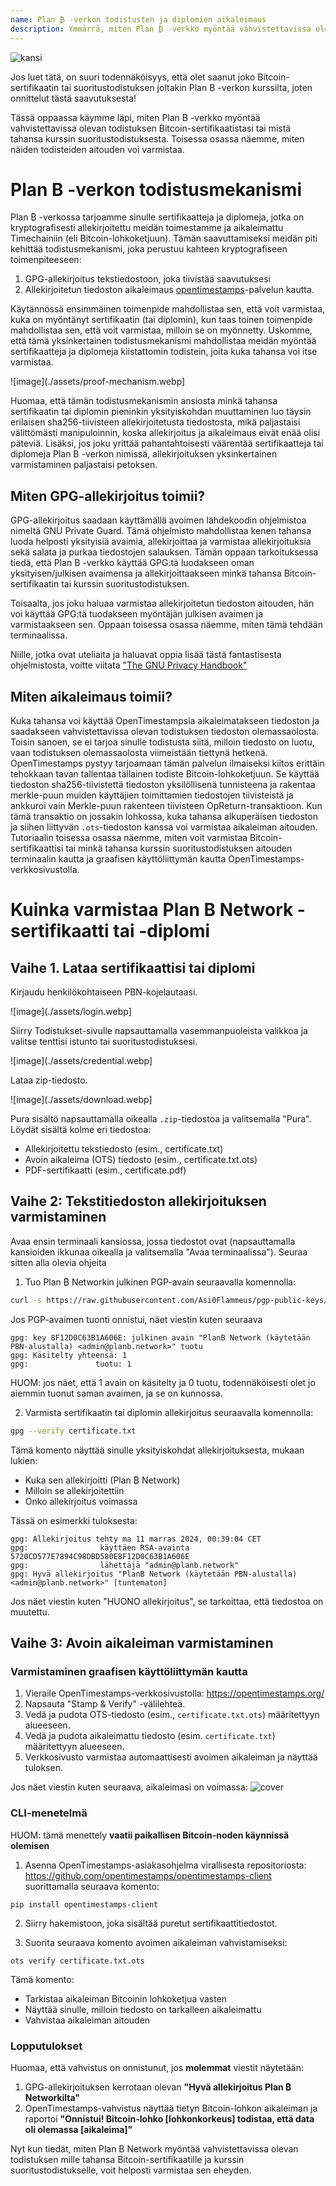 ```yaml
---
name: Plan ₿ -verkon todistusten ja diplomien aikaleimaus
description: Ymmärrä, miten Plan ₿ -verkko myöntää vahvistettavissa olevan todistuksen sertifikaateillesi ja diplomeillesi
---
```


![kansi](assets/cover.webp)

Jos luet tätä, on suuri todennäköisyys, että olet saanut joko Bitcoin-sertifikaatin tai suoritustodistuksen joltakin Plan B -verkon kurssilta, joten onnittelut tästä saavutuksesta!

Tässä oppaassa käymme läpi, miten Plan B -verkko myöntää vahvistettavissa olevan todistuksen Bitcoin-sertifikaatistasi tai mistä tahansa kurssin suoritustodistuksesta. Toisessa osassa näemme, miten näiden todisteiden aitouden voi varmistaa.

# Plan B -verkon todistusmekanismi

Plan ₿ -verkossa tarjoamme sinulle sertifikaatteja ja diplomeja, jotka on kryptografisesti allekirjoitettu meidän toimestamme ja aikaleimattu Timechainiin (eli Bitcoin-lohkoketjuun). Tämän saavuttamiseksi meidän piti kehittää todistusmekanismi, joka perustuu kahteen kryptografiseen toimenpiteeseen:

1. GPG-allekirjoitus tekstiedostoon, joka tiivistää saavutuksesi
2. Allekirjoitetun tiedoston aikaleimaus [opentimestamps](https://opentimestamps.org/)-palvelun kautta.

Käytännössä ensimmäinen toimenpide mahdollistaa sen, että voit varmistaa, kuka on myöntänyt sertifikaatin (tai diplomin), kun taas toinen toimenpide mahdollistaa sen, että voit varmistaa, milloin se on myönnetty.
Uskomme, että tämä yksinkertainen todistusmekanismi mahdollistaa meidän myöntää sertifikaatteja ja diplomeja kiistattomin todistein, joita kuka tahansa voi itse varmistaa.

![image](./assets/proof-mechanism.webp]

Huomaa, että tämän todistusmekanismin ansiosta minkä tahansa sertifikaatin tai diplomin pieninkin yksityiskohdan muuttaminen luo täysin erilaisen sha256-tiivisteen allekirjoitetusta tiedostosta, mikä paljastaisi välittömästi manipuloinnin, koska allekirjoitus ja aikaleimaus eivät enää olisi päteviä. Lisäksi, jos joku yrittää pahantahtoisesti väärentää sertifikaatteja tai diplomeja Plan B -verkon nimissä, allekirjoituksen yksinkertainen varmistaminen paljastaisi petoksen.

## Miten GPG-allekirjoitus toimii?

GPG-allekirjoitus saadaan käyttämällä avoimen lähdekoodin ohjelmistoa nimeltä GNU Private Guard. Tämä ohjelmisto mahdollistaa kenen tahansa luoda helposti yksityisiä avaimia, allekirjoittaa ja varmistaa allekirjoituksia sekä salata ja purkaa tiedostojen salauksen. Tämän oppaan tarkoituksessa tiedä, että Plan B -verkko käyttää GPG:tä luodakseen oman yksityisen/julkisen avaimensa ja allekirjoittaakseen minkä tahansa Bitcoin-sertifikaatin tai kurssin suoritustodistuksen.

Toisaalta, jos joku haluaa varmistaa allekirjoitetun tiedoston aitouden, hän voi käyttää GPG:tä tuodakseen myöntäjän julkisen avaimen ja varmistaakseen sen. Oppaan toisessa osassa näemme, miten tämä tehdään terminaalissa.

Niille, jotka ovat uteliaita ja haluavat oppia lisää tästä fantastisesta ohjelmistosta, voitte viitata ["The GNU Privacy Handbook"](https://www.gnupg.org/gph/en/manual/x135.html)

## Miten aikaleimaus toimii?

Kuka tahansa voi käyttää OpenTimestampsia aikaleimatakseen tiedoston ja saadakseen vahvistettavissa olevan todistuksen tiedoston olemassaolosta. Toisin sanoen, se ei tarjoa sinulle todistusta siitä, milloin tiedosto on luotu, vaan todistuksen olemassaolosta viimeistään tiettynä hetkenä.
OpenTimestamps pystyy tarjoamaan tämän palvelun ilmaiseksi kiitos erittäin tehokkaan tavan tallentaa tällainen todiste Bitcoin-lohkoketjuun. Se käyttää tiedoston sha256-tiivistettä tiedoston yksilöllisenä tunnisteena ja rakentaa merkle-puun muiden käyttäjien toimittamien tiedostojen tiivisteistä ja ankkuroi vain Merkle-puun rakenteen tiivisteen OpReturn-transaktioon.
Kun tämä transaktio on jossakin lohkossa, kuka tahansa alkuperäisen tiedoston ja siihen liittyvän `.ots`-tiedoston kanssa voi varmistaa aikaleiman aitouden. Tutoriaalin toisessa osassa näemme, miten voit varmistaa Bitcoin-sertifikaattisi tai minkä tahansa kurssin suoritustodistuksen aitouden terminaalin kautta ja graafisen käyttöliittymän kautta OpenTimestamps-verkkosivustolla.
# Kuinka varmistaa Plan B Network -sertifikaatti tai -diplomi

## Vaihe 1. Lataa sertifikaattisi tai diplomi

Kirjaudu henkilökohtaiseen PBN-kojelautaasi.

![image](./assets/login.webp]

Siirry Todistukset-sivulle napsauttamalla vasemmanpuoleista valikkoa ja valitse tenttisi istunto tai suoritustodistuksesi.

![image](./assets/credential.webp]

Lataa zip-tiedosto.

![image](./assets/download.webp]

Pura sisältö napsauttamalla oikealla `.zip`-tiedostoa ja valitsemalla "Pura". Löydät sisältä kolme eri tiedostoa:

- Allekirjoitettu tekstiedosto (esim., certificate.txt)
- Avoin aikaleima (OTS) tiedosto (esim., certificate.txt.ots)
- PDF-sertifikaatti (esim., certificate.pdf)

## Vaihe 2: Tekstitiedoston allekirjoituksen varmistaminen

Avaa ensin terminaali kansiossa, jossa tiedostot ovat (napsauttamalla kansioiden ikkunaa oikealla ja valitsemalla "Avaa terminaalissa"). Seuraa sitten alla olevia ohjeita

1. Tuo Plan ₿ Networkin julkinen PGP-avain seuraavalla komennolla:

```bash
curl -s https://raw.githubusercontent.com/Asi0Flammeus/pgp-public-keys/master/planb-network-pk.asc | gpg --import
```

Jos PGP-avaimen tuonti onnistui, näet viestin kuten seuraava

```
gpg: key 8F12D0C63B1A606E: julkinen avain "PlanB Network (käytetään PBN-alustalla) <admin@planb.network>" tuotu
gpg: Käsitelty yhteensä: 1
gpg:               tuotu: 1
```

HUOM: jos näet, että 1 avain on käsitelty ja 0 tuotu, todennäköisesti olet jo aiemmin tuonut saman avaimen, ja se on kunnossa.

2. Varmista sertifikaatin tai diplomin allekirjoitus seuraavalla komennolla:

```bash
gpg --verify certificate.txt
```

Tämä komento näyttää sinulle yksityiskohdat allekirjoituksesta, mukaan lukien:

- Kuka sen allekirjoitti (Plan ₿ Network)
- Milloin se allekirjoitettiin
- Onko allekirjoitus voimassa

Tässä on esimerkki tuloksesta:

```
gpg: Allekirjoitus tehty ma 11 marras 2024, 00:39:04 CET
gpg:                käyttäen RSA-avainta 5720CD577E7894C98DBD580E8F12D0C63B1A606E
gpg:                lähettäjä "admin@planb.network"
gpg: Hyvä allekirjoitus "PlanB Network (käytetään PBN-alustalla) <admin@planb.network>" [tuntematon]
```

Jos näet viestin kuten "HUONO allekirjoitus", se tarkoittaa, että tiedostoa on muutettu.

## Vaihe 3: Avoin aikaleiman varmistaminen

### Varmistaminen graafisen käyttöliittymän kautta

1. Vieraile OpenTimestamps-verkkosivustolla: https://opentimestamps.org/
2. Napsauta "Stamp & Verify" -välilehteä.
3. Vedä ja pudota OTS-tiedosto (esim., `certificate.txt.ots`) määritettyyn alueeseen.
4. Vedä ja pudota aikaleimattu tiedosto (esim. `certificate.txt`) määritettyyn alueeseen.
5. Verkkosivusto varmistaa automaattisesti avoimen aikaleiman ja näyttää tuloksen.

Jos näet viestin kuten seuraava, aikaleimasi on voimassa:
![cover](assets/opentimestamp_wegui_verified.webp)
### CLI-menetelmä

HUOM: tämä menettely **vaatii paikallisen Bitcoin-noden käynnissä olemisen**

1. Asenna OpenTimestamps-asiakasohjelma virallisesta repositoriosta: https://github.com/opentimestamps/opentimestamps-client suorittamalla seuraava komento:

```
pip install opentimestamps-client
```

2. Siirry hakemistoon, joka sisältää puretut sertifikaattitiedostot.

3. Suorita seuraava komento avoimen aikaleiman vahvistamiseksi:

```
ots verify certificate.txt.ots
```

Tämä komento:

- Tarkistaa aikaleiman Bitcoinin lohkoketjua vasten
- Näyttää sinulle, milloin tiedosto on tarkalleen aikaleimattu
- Vahvistaa aikaleiman aitouden

### Lopputulokset

Huomaa, että vahvistus on onnistunut, jos **molemmat** viestit näytetään:

1. GPG-allekirjoituksen kerrotaan olevan **"Hyvä allekirjoitus Plan ₿ Networkilta"**
2. OpenTimestamps-vahvistus näyttää tietyn Bitcoin-lohkon aikaleiman ja raportoi **"Onnistui! Bitcoin-lohko [lohkonkorkeus] todistaa, että data oli olemassa [aikaleima]"**

Nyt kun tiedät, miten Plan B Network myöntää vahvistettavissa olevan todistuksen mille tahansa Bitcoin-sertifikaatille ja kurssin suoritustodistukselle, voit helposti varmistaa sen eheyden.